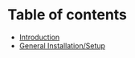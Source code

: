 # Table of contents

* [Introduction](README.md)
* [General Installation/Setup](general-installation-setup/README.md)
<!--
  * [Git Bash Shell Practice](general-installation-setup/git-bash-shell-practice.md)
* [How the Web Works](how-the-web-works/README.md)
  * [Chrome Developer Tools Intro](how-the-web-works/chrome-developer-tools-intro.md)
* [HTML Elements](html-elements/README.md)
  * [Basic Elements](html-elements/basic-elements.md)
  * [Article - Basic Elements](html-elements/article-basic-elements.md)
  * [Article - Semantic Elements](html-elements/article-semantic-elements.md)
* [Untitled](untitled.md)
-->


